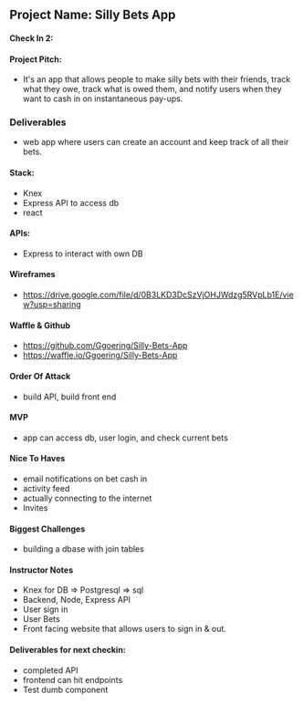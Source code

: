 ## Project Name:  Silly Bets App

#### Check In 2:

#### Project Pitch:  
* It's an app that allows people to make silly bets with their friends, track what they owe, track what is owed them, and notify users when they want to cash in on instantaneous pay-ups.

### Deliverables
* web app where users can create an account and keep track of all their bets.

#### Stack:
* Knex
* Express API to access db
* react

#### APIs:  
* Express to interact with own DB

#### Wireframes  
* https://drive.google.com/file/d/0B3LKD3DcSzVjOHJWdzg5RVpLb1E/view?usp=sharing

#### Waffle & Github
* https://github.com/Ggoering/Silly-Bets-App
* https://waffle.io/Ggoering/Silly-Bets-App

#### Order Of Attack  
* build API, build front end

#### MVP
* app can access db, user login, and check current bets

#### Nice To Haves  
* email notifications on bet cash in
* activity feed
* actually connecting to the internet
* Invites

#### Biggest Challenges  
* building a dbase with join tables

#### Instructor Notes
* Knex for DB => Postgresql => sql
* Backend, Node, Express API
* User sign in
* User Bets
* Front facing website that allows users to sign in & out.

#### Deliverables for next checkin:
- completed API
- frontend can hit endpoints
- Test dumb component
